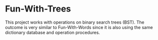 # Fun-With-Trees
This project works with operations on binary search trees (BST). The outcome is very similar to Fun-With-Words since it is also using the same dictionary database and operation procedures.
